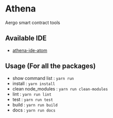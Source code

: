 # Athena

Aergo smart contract tools

## Available IDE

* [athena-ide-atom](https://github.com/aergoio/athena-ide-atom)

## Usage (For all the packages)

* show command list : `yarn run`
* install : `yarn install`
* clean node_modules : `yarn run clean-modules`
* lint : `yarn run lint`
* test : `yarn run test`
* build : `yarn run build`
* docs : `yarn run docs`
